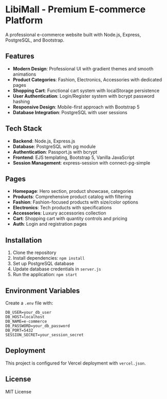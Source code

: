 # LibiMall - Premium E-commerce Platform

A professional e-commerce website built with Node.js, Express, PostgreSQL, and Bootstrap.

## Features

- **Modern Design**: Professional UI with gradient themes and smooth animations
- **Product Categories**: Fashion, Electronics, Accessories with dedicated pages
- **Shopping Cart**: Functional cart system with localStorage persistence
- **User Authentication**: Login/Register system with bcrypt password hashing
- **Responsive Design**: Mobile-first approach with Bootstrap 5
- **Database Integration**: PostgreSQL with user sessions

## Tech Stack

- **Backend**: Node.js, Express.js
- **Database**: PostgreSQL with pg module
- **Authentication**: Passport.js with bcrypt
- **Frontend**: EJS templating, Bootstrap 5, Vanilla JavaScript
- **Session Management**: express-session with connect-pg-simple

## Pages

- **Homepage**: Hero section, product showcase, categories
- **Products**: Comprehensive product catalog with filtering
- **Fashion**: Fashion-focused products with size/color options
- **Electronics**: Tech products with specifications
- **Accessories**: Luxury accessories collection
- **Cart**: Shopping cart with quantity controls and pricing
- **Auth**: Login and registration pages

## Installation

1. Clone the repository
2. Install dependencies: `npm install`
3. Set up PostgreSQL database
4. Update database credentials in `server.js`
5. Run the application: `npm start`

## Environment Variables

Create a `.env` file with:
```
DB_USER=your_db_user
DB_HOST=localhost
DB_NAME=e-commerce
DB_PASSWORD=your_db_password
DB_PORT=5432
SESSION_SECRET=your_session_secret
```

## Deployment

This project is configured for Vercel deployment with `vercel.json`.

## License

MIT License
